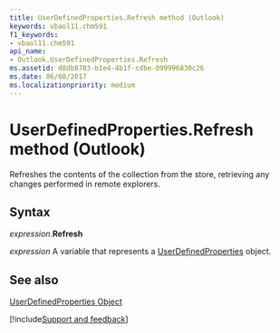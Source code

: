 ```yaml
---
title: UserDefinedProperties.Refresh method (Outlook)
keywords: vbaol11.chm591
f1_keywords:
- vbaol11.chm591
api_name:
- Outlook.UserDefinedProperties.Refresh
ms.assetid: d8db8703-b1e4-4b1f-cdbe-099996830c26
ms.date: 06/08/2017
ms.localizationpriority: medium
---
```



# UserDefinedProperties.Refresh method (Outlook)

Refreshes the contents of the collection from the store, retrieving any changes performed in remote explorers.


## Syntax

_expression_.**Refresh**

_expression_ A variable that represents a [UserDefinedProperties](Outlook.UserDefinedProperties.md) object.


## See also


[UserDefinedProperties Object](Outlook.UserDefinedProperties.md)

[!include[Support and feedback](~/includes/feedback-boilerplate.md)]